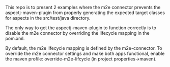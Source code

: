 This repo is to present 2 examples where the m2e connector prevents the aspectj-maven-plugin from properly generating the expected target classes for aspects in the src/test/java directory.

The only way to get the aspectj-maven-plugin to function correctly is to disable the m2e connector by overriding the lifecycle mapping in the pom.xml.

By default, the m2e lifecycle mapping is defined by the m2e-connector.  To override the m2e connector settings and make both apps functional, enable the maven profile: override-m2e-lifcycle (in project properties->maven).

